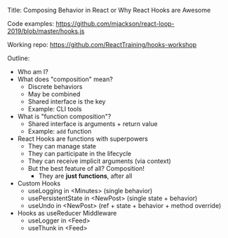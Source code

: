 Title: Composing Behavior in React or Why React Hooks are Awesome

Code examples: https://github.com/mjackson/react-loop-2019/blob/master/hooks.js

Working repo: https://github.com/ReactTraining/hooks-workshop

Outline:

- Who am I?
- What does "composition" mean?
  - Discrete behaviors
  - May be combined
  - Shared interface is the key
  - Example: CLI tools
- What is "function composition"?
  - Shared interface is arguments + return value
  - Example: `add` function
- React Hooks are functions with superpowers
  - They can manage state
  - They can participate in the lifecycle
  - They can receive implicit arguments (via context)
  - But the best feature of all? Composition!
    - They are **just functions**, after all
- Custom Hooks
  - useLogging in \<Minutes> (single behavior)
  - usePersistentState in \<NewPost> (single state + behavior)
  - useUndo in \<NewPost> (ref + state + behavior + method override)
- Hooks as useReducer Middleware
  - useLogger in \<Feed>
  - useThunk in \<Feed>
